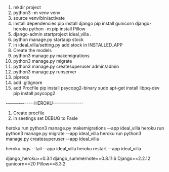 1. mkdir project
2. python3 -m venv venv
3. source venv/bin/activate
4. install dependencies
pip install django
pip install gunicorn django-heroku
python -m pip install Pillow
5. django-admin startproject ideal_villa .
6. python manage.py startapp stock
8. in ideal_villa/setting.py add stock in INSTALLED_APP
9. Create the models
11. python3 manage.py makemigrations
12. python3 manage.py migrate
13. python3 manage.py createsuperuser
admin/admin
14. python3 manage.py runserver
15. pipreqs
16. add .gitignore
17. add Procfile
pip install psycopg2-binary
sudo apt-get install libpq-dev
pip install psycopg2

--------------HEROKU---------------
1. Create procfile
2. in seetings set DEBUG to Fasle

 heroku run python3 manage.py makemigrations --app ideal_villa
 heroku run python3 manage.py migrate --app ideal_villa
 heroku run python3 manage.py createsuperuser --app ideal_villa

 heroku logs --tail --app ideal_villa
 heroku restart --app ideal_villa

django_heroku==0.3.1
django_summernote==0.8.11.6
Django==2.2.12
gunicorn==20
Pillow==8.3.2


